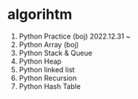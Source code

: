 # algorihtm

 1. Python Practice (boj) 2022.12.31 ~ 
 2. Python Array (boj)
 3. Python Stack & Queue
 4. Python Heap
 5. Python linked list
 6. Python Recursion
 7. Python Hash Table

